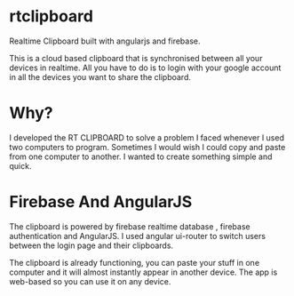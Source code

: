 # rtclipboard
Realtime Clipboard built with angularjs and firebase.

This is a cloud based clipboard that is synchronised between all your devices in realtime. 
All you have to do is to login with your google account in all the devices you want to share the clipboard.

# Why?
I developed the RT CLIPBOARD to solve a problem I faced whenever I used two computers to program. Sometimes I would wish I could
copy and paste from one computer to another. I wanted to create something simple and quick.

# Firebase And AngularJS
The clipboard is powered by firebase realtime database , firebase authentication and AngularJS.
I used angular ui-router to switch users between the login page and their clipboards.

The clipboard is already functioning, you can paste your stuff in one computer and it will almost instantly appear in another device.
The app is web-based so you can use it on any device.
